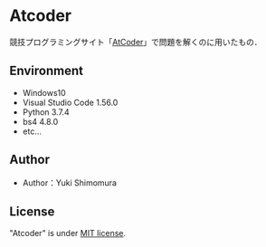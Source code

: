 # Atcoder

競技プログラミングサイト「[AtCoder](https://atcoder.jp/?lang=ja)」で問題を解くのに用いたもの．

## Environment

* Windows10
* Visual Studio Code 1.56.0
* Python 3.7.4
* bs4 4.8.0
* etc...

## Author

* Author：Yuki Shimomura

## License

"Atcoder" is under [MIT license](https://en.wikipedia.org/wiki/MIT_License).
